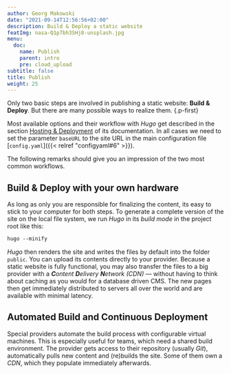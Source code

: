 ```yaml
---
author: Georg Makowski
date: "2021-09-14T12:56:56+02:00"
description: Build & Deploy a static website
featImg: nasa-Q1p7bh3SHj8-unsplash.jpg
menu:
  doc:
    name: Publish
    parent: intro
    pre: cloud_upload
subtitle: false
title: Publish
weight: 25
---
```


Only two basic steps are involved in publishing a static website: **Build & Deploy**. But there are many possible ways to realize them.
{.p-first} <!--more-->

Most available options and their workflow with _Hugo_ get described in the section [Hosting & Deployment][hd] of its documentation. In all cases we need to set the parameter `baseURL` to the site URL in the main configuration file [`config.yaml`]({{< relref "configyaml#6" >}}).

The following remarks should give you an impression of the two most common workflows.

## Build & Deploy with your own hardware

As long as only you are responsible for finalizing the content, its easy to stick to your computer for both steps. To generate a complete version of the site on the local file system, we run _Hugo_ in its _build mode_ in the project root like this:

```md {.left}
hugo --minify
```

_Hugo_ then renders the site and writes the files by default into the folder `public`. You can upload its contents directly to your provider. Because a static website is fully functional, you may also transfer the files to a big provider with a _**C**ontent **D**elivery **N**etwork (CDN)_ — without having to think about caching as you would for a database driven CMS. The new pages then get immediately distributed to servers all over the world and are available with minimal latency.

## Automated Build and Continuous Deployment

Special providers automate the build process with configurable virtual machines. This is especially useful for teams, which need a shared build environment. The provider gets access to their repository (usually _Git_), automatically pulls new content and (re)builds the site. Some of them own a _CDN_, which they populate immediately afterwards.

[hd]: https://gohugo.io/hosting-and-deployment/
